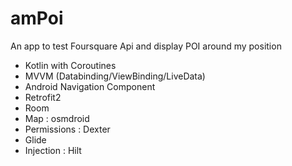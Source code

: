 # amPoi

An app to test Foursquare Api and display POI around my position

- Kotlin with Coroutines
- MVVM (Databinding/ViewBinding/LiveData)
- Android Navigation Component
- Retrofit2
- Room
- Map : osmdroid
- Permissions : Dexter
- Glide
- Injection : Hilt
